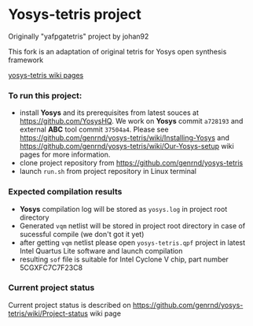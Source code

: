 # Yosys-tetris project

Originally "yafpgatetris" project by johan92

This fork is an adaptation of original tetris for Yosys open synthesis framework

[yosys-tetris wiki pages](https://github.com/genrnd/yosys-tetris/wiki)

### To run this project:

  * install **Yosys** and its prerequisites from latest souces at https://github.com/YosysHQ. We work on **Yosys** commit `a728193` and external **ABC** tool commit `37504a4`. Please see https://github.com/genrnd/yosys-tetris/wiki/Installing-Yosys and https://github.com/genrnd/yosys-tetris/wiki/Our-Yosys-setup wiki pages for more information.
  * clone project repository from https://github.com/genrnd/yosys-tetris
  * launch `run.sh` from project repository in Linux terminal

### Expected compilation results

  * **Yosys** compilation log will be stored as `yosys.log` in project root directory
  * Generated `vqm` netlist will be stored in project root directory in case of sucessful compile (we don't got it yet)
  * after getting `vqm` netlist please open `yosys-tetris.qpf` project in latest Intel Quartus Lite software and launch compilation
  * resulting `sof` file is suitable for Intel Cyclone V chip, part number 5CGXFC7C7F23C8

### Current project status

Current project status is described on https://github.com/genrnd/yosys-tetris/wiki/Project-status wiki page
